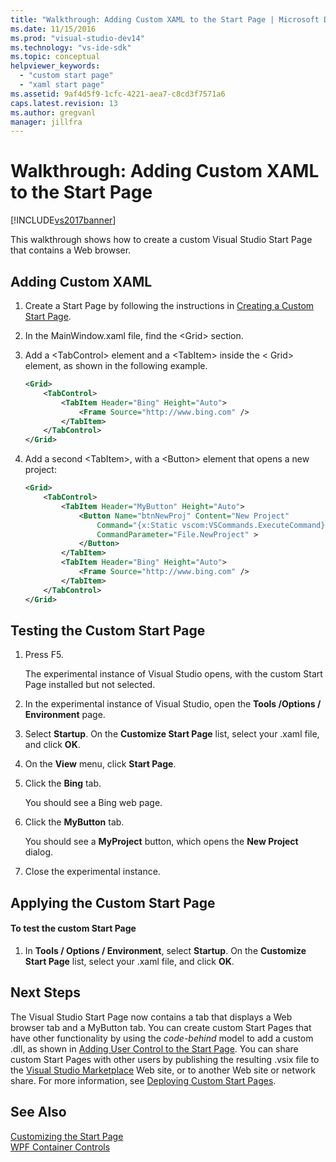 ```yaml
---
title: "Walkthrough: Adding Custom XAML to the Start Page | Microsoft Docs"
ms.date: 11/15/2016
ms.prod: "visual-studio-dev14"
ms.technology: "vs-ide-sdk"
ms.topic: conceptual
helpviewer_keywords: 
  - "custom start page"
  - "xaml start page"
ms.assetid: 9af4d5f9-1cfc-4221-aea7-c8cd3f7571a6
caps.latest.revision: 13
ms.author: gregvanl
manager: jillfra
---
```

# Walkthrough: Adding Custom XAML to the Start Page
[!INCLUDE[vs2017banner](../includes/vs2017banner.md)]

This walkthrough shows how to create a custom Visual Studio Start Page that contains a Web browser.  
  
## Adding Custom XAML  
  
1. Create a Start Page by following the instructions in [Creating a Custom Start Page](../extensibility/creating-a-custom-start-page.md).  
  
2. In the MainWindow.xaml file, find the \<Grid> section.  
  
3. Add a \<TabControl> element and a \<TabItem> inside the \< Grid> element, as shown in the following example.  
  
    ```xml  
    <Grid>  
        <TabControl>  
            <TabItem Header="Bing" Height="Auto">  
                <Frame Source="http://www.bing.com" />  
            </TabItem>  
        </TabControl>  
    </Grid>  
    ```  
  
4. Add a second \<TabItem>, with a \<Button> element that opens a new project:  
  
    ```xml  
    <Grid>  
        <TabControl>  
            <TabItem Header="MyButton" Height="Auto">  
                <Button Name="btnNewProj" Content="New Project"   
                    Command="{x:Static vscom:VSCommands.ExecuteCommand}"  
                    CommandParameter="File.NewProject" >  
                </Button>  
            </TabItem>  
            <TabItem Header="Bing" Height="Auto">  
                <Frame Source="http://www.bing.com" />  
            </TabItem>  
        </TabControl>  
    </Grid>  
    ```  
  
## Testing the Custom Start Page  
  
1. Press F5.  
  
     The experimental instance of Visual Studio opens, with the custom Start Page installed but not selected.  
  
2. In the experimental instance of Visual Studio, open the **Tools /Options / Environment** page.  
  
3. Select **Startup**. On the **Customize Start Page** list, select your .xaml file, and click **OK**.  
  
4. On the **View** menu, click **Start Page**.  
  
5. Click the **Bing** tab.  
  
     You should see a Bing web page.  
  
6. Click the **MyButton** tab.  
  
     You should see a **MyProject** button, which opens the **New Project** dialog.  
  
7. Close the experimental instance.  
  
## Applying the Custom Start Page  
  
#### To test the custom Start Page  
  
1. In **Tools / Options / Environment**, select **Startup**. On the **Customize Start Page** list, select your .xaml file, and click **OK**.  
  
## Next Steps  
 The Visual Studio Start Page now contains a tab that displays a Web browser tab and a MyButton tab. You can create custom Start Pages that have other functionality by using the *code-behind* model to add a custom .dll, as shown in [Adding User Control to the Start Page](../extensibility/adding-user-control-to-the-start-page.md). You can share custom Start Pages with other users by publishing the resulting .vsix file to the [Visual Studio Marketplace](https://marketplace.visualstudio.com/) Web site, or to another Web site or network share. For more information, see [Deploying Custom Start Pages](../extensibility/deploying-custom-start-pages.md).  
  
## See Also  
 [Customizing the Start Page](../ide/customizing-the-start-page-for-visual-studio.md)   
 [WPF Container Controls](http://msdn.microsoft.com/a0177167-d7db-4205-9607-8ae316952566)
